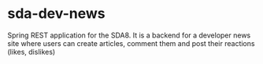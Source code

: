 # sda-dev-news
Spring REST application for the SDA8. It is a backend for a developer news site where users can create articles, comment them and post their reactions (likes, dislikes)
